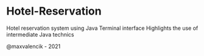 # Hotel-Reservation

Hotel reservation system using Java
Terminal interface
Highlights the use of intermediate Java technics

@maxvalencik - 2021
